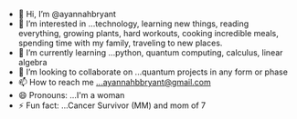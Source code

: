 - 👋 Hi, I’m @ayannahbryant
- 👀 I’m interested in ...technology, learning new things, reading everything, growing plants, hard workouts, cooking incredible meals, spending time with my family, traveling to new places.
- 🌱 I’m currently learning ...python, quantum computing, calculus, linear algebra 
- 💞️ I’m looking to collaborate on ...quantum projects in any form or phase
- 📫 How to reach me ...ayannahbbryant@gmail.com
- 😄 Pronouns: ...I'm a woman
- ⚡ Fun fact: ...Cancer Survivor (MM) and mom of 7

<!---
ayannahbryant/ayannahbryant is a ✨ special ✨ repository because its `README.md` (this file) appears on your GitHub profile.
You can click the Preview link to take a look at your changes.
--->

